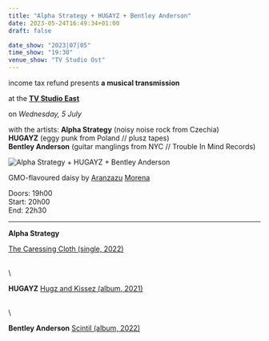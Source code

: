 ```yaml
---
title: "Alpha Strategy + HUGAYZ + Bentley Anderson"
date: 2023-05-24T16:49:34+01:00
draft: false

date_show: "2023|07|05"
time_show: "19:30"
venue_show: "TV Studio Ost"
---
```


income tax refund presents
**a musical transmission**

at the 
[**TV Studio East**](https://hitness.club)

on
*Wednesday, 5 July*

with the artists:
**Alpha Strategy** (noisy noise rock from Czechia)
\
**HUGAYZ** (eggy punk from Poland // plusz tapes)
\
**Bentley Anderson** (guitar manglings from NYC // Trouble In Mind Records)

![Alpha Strategy + HUGAYZ + Bentley Anderson](../../posters/2023-07-05.jpg)

GMO-flavoured daisy by [Aranzazu](https://aranzazumoena.com/) [Morena](https://www.instagram.com/aranzazumoena)

Doors: 19h00
\
Start: 20h00
\
End: 22h30

----

**Alpha Strategy** 

[The Caressing Cloth (single, 2022)](https://alphastrategy.bandcamp.com/album/the-caressing-cloth)

\
\

**HUGAYZ**
[Hugz and Kissez (album, 2021)](https://plusztapes.bandcamp.com/album/hugz-and-kissez) 

\
\

**Bentley Anderson**
[Scintil (album, 2022)](https://bentleyanderson.bandcamp.com/album/scintil) 


